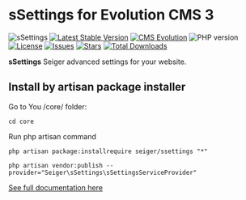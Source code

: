 # sSettings for Evolution CMS 3
![sSettings](https://repository-images.githubusercontent.com/627975404/56ba0688-1b24-4ea5-a58a-359fa4ef1be4)
[![Latest Stable Version](https://img.shields.io/packagist/v/seiger/ssettings?label=version)](https://packagist.org/packages/seiger/ssettings)
[![CMS Evolution](https://img.shields.io/badge/CMS-Evolution-brightgreen.svg)](https://github.com/evolution-cms/evolution)
![PHP version](https://img.shields.io/packagist/php-v/seiger/ssettings)
[![License](https://img.shields.io/packagist/l/seiger/ssettings)](https://packagist.org/packages/seiger/ssettings)
[![Issues](https://img.shields.io/github/issues/Seiger/ssettings)](https://github.com/Seiger/ssettings/issues)
[![Stars](https://img.shields.io/packagist/stars/Seiger/ssettings)](https://packagist.org/packages/seiger/ssettings)
[![Total Downloads](https://img.shields.io/packagist/dt/seiger/ssettings)](https://packagist.org/packages/seiger/ssettings)

**sSettings** Seiger advanced settings for your website.

## Install by artisan package installer

Go to You /core/ folder:

```console
cd core
```

Run php artisan command

```console
php artisan package:installrequire seiger/ssettings "*"
```

```console
php artisan vendor:publish --provider="Seiger\sSettings\sSettingsServiceProvider"
```

[See full documentation here](https://seiger.github.io/ssettings/)